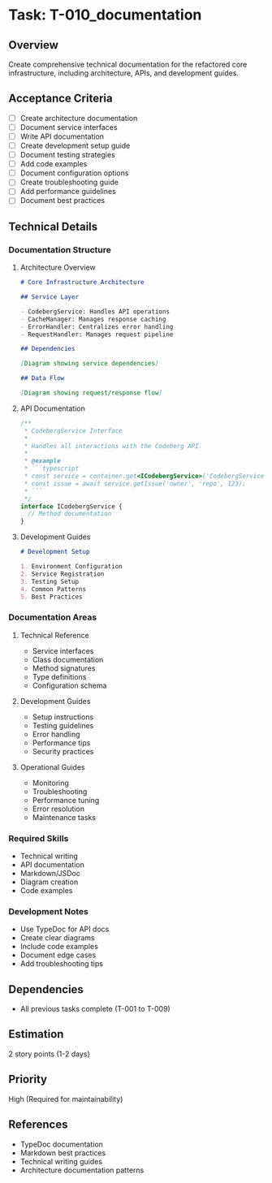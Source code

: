 # Task: T-010_documentation

## Overview

Create comprehensive technical documentation for the refactored core infrastructure, including architecture, APIs, and development guides.

## Acceptance Criteria

- [ ] Create architecture documentation
- [ ] Document service interfaces
- [ ] Write API documentation
- [ ] Create development setup guide
- [ ] Document testing strategies
- [ ] Add code examples
- [ ] Document configuration options
- [ ] Create troubleshooting guide
- [ ] Add performance guidelines
- [ ] Document best practices

## Technical Details

### Documentation Structure

1. Architecture Overview

   ```markdown
   # Core Infrastructure Architecture

   ## Service Layer

   - CodebergService: Handles API operations
   - CacheManager: Manages response caching
   - ErrorHandler: Centralizes error handling
   - RequestHandler: Manages request pipeline

   ## Dependencies

   [Diagram showing service dependencies]

   ## Data Flow

   [Diagram showing request/response flow]
   ```

2. API Documentation

   ````typescript
   /**
    * CodebergService Interface
    *
    * Handles all interactions with the Codeberg API.
    *
    * @example
    * ```typescript
    * const service = container.get<ICodebergService>('CodebergService');
    * const issue = await service.getIssue('owner', 'repo', 123);
    * ```
    */
   interface ICodebergService {
     // Method documentation
   }
   ````

3. Development Guides

   ```markdown
   # Development Setup

   1. Environment Configuration
   2. Service Registration
   3. Testing Setup
   4. Common Patterns
   5. Best Practices
   ```

### Documentation Areas

1. Technical Reference

   - Service interfaces
   - Class documentation
   - Method signatures
   - Type definitions
   - Configuration schema

2. Development Guides

   - Setup instructions
   - Testing guidelines
   - Error handling
   - Performance tips
   - Security practices

3. Operational Guides
   - Monitoring
   - Troubleshooting
   - Performance tuning
   - Error resolution
   - Maintenance tasks

### Required Skills

- Technical writing
- API documentation
- Markdown/JSDoc
- Diagram creation
- Code examples

### Development Notes

- Use TypeDoc for API docs
- Create clear diagrams
- Include code examples
- Document edge cases
- Add troubleshooting tips

## Dependencies

- All previous tasks complete (T-001 to T-009)

## Estimation

2 story points (1-2 days)

## Priority

High (Required for maintainability)

## References

- TypeDoc documentation
- Markdown best practices
- Technical writing guides
- Architecture documentation patterns
